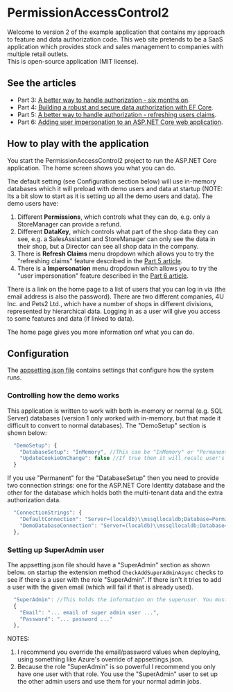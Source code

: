 # PermissionAccessControl2

Welcome to version 2 of the example application that contains my approach to feature and data authorization code. This web site pretends to be a SaaS application which provides stock and sales management to companies with multiple retail outlets.  
This is open-source application (MIT license).

## See the articles

* Part 3: [A better way to handle authorization - six months on](https://www.thereformedprogrammer.net/a-better-way-to-handle-asp-net-core-authorization-six-months-on/).
* Part 4: [Building a robust and secure data authorization with EF Core](https://www.thereformedprogrammer.net/part-4-building-a-robust-and-secure-data-authorization-with-ef-core/).
* Part 5: [A better way to handle authorization - refreshing users claims](https://www.thereformedprogrammer.net/part-5-a-better-way-to-handle-authorization-refreshing-users-claims/).
* Part 6: [Adding user impersonation to an ASP.NET Core web application](#).

## How to play with the application

You start the PermissionAccessControl2 project to run the ASP.NET Core application. The home screen shows you what you can do.  

The default setting (see Configuration section below) will use in-memory databases which it will preload with demo users and data at startup (NOTE: Its a bit slow to start as it is setting up all the demo users and data). The demo users have:

1. Different **Permissions**, which controls what they can do, e.g. only a StoreManager can provide a refund.
2. Different **DataKey**, which controls what part of the shop data they can see, e.g. a SalesAssistant and StoreManager can only see the data in their shop, but a Director can see all shop data in the company.
3. There is **Refresh Claims** menu dropdown which allows you to try the "refreshing claims" feature described in the [Part 5 article](https://www.thereformedprogrammer.net/part-5-a-better-way-to-handle-authorization-refreshing-users-claims/).
4. There is a **Impersonation**  menu dropdown which allows you to try the "user impersonation" feature described in the [Part 6 article](#).

There is a link on the home page to a list of users that you can log in via (the email address is also the password). There are two different companies, 4U Inc. and Pets2 Ltd., which have a number of shops in different divisions, represented by hierarchical data. Logging in as a user will give you access to some features and data (if linked to data).

The home page gives you more information onf what you can do.

## Configuration

The [appsetting.json file](https://github.com/JonPSmith/PermissionAccessControl2/blob/master/PermissionAccessControl2/appsettings.json) contains settings that configure how the system runs.

### Controlling how the demo works

This application is written to work with both in-memory or normal (e.g. SQL Server) databases (version 1 only worked with in-memory, but that made it difficult to convert to normal databases). The "DemoSetup" section is shown below: 

```javascript
  "DemoSetup": {
    "DatabaseSetup": "InMemory", //This can be "InMemory" or "Permanent" (a real database) database.
    "UpdateCookieOnChange": false //If true then it will recalc user's cookies if Roles have changed, otherwise user's permission fixed until log out
  }
```

If you use "Permanent" for the "DatabaseSetup" then you need to provide two connection strings: one for the ASP.NET Core Identity database and the other for the database which holds both the multi-tenant data and the extra authorization data.

```javascript
  "ConnectionStrings": {
    "DefaultConnection": "Server=(localdb)\\mssqllocaldb;Database=PermissionAccessControl2-AspNetCoreIdentity;Trusted_Connection=True;MultipleActiveResultSets=true",
    "DemoDatabaseConnection": "Server=(localdb)\\mssqllocaldb;Database=PermissionAccessControl2-DemoDatabase;Trusted_Connection=True;MultipleActiveResultSets=true"
  },
```

### Setting up SuperAdmin user

The appsetting.json file should have a "SuperAdmin" section as shown below. on startup the extension method `CheckAddSuperAdminAsync` checks to see if there is a user with the role "SuperAdmin". If there isn't it tries to add a user with the given email (which will fail if that is already used).

```javascript
  "SuperAdmin": //This holds the information on the superuser. You must have one SuperUser setup otherwise you can't manage users
  {
    "Email": "... email of super admin user ...",
    "Password": "... password ..."
  },
  ```

NOTES:

1. I recommend you override the email/password values when deploying, using something like Azure's override of appsettings.json.
2. Because the role "SuperAdmin" is so powerful I recommend you only have one user with that role. You use the "SuperAdmin" user to set up the other admin users and use them for your normal admin jobs.
